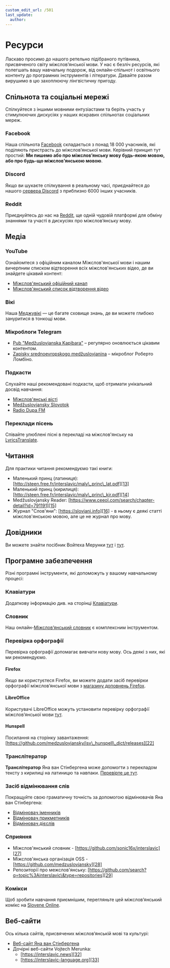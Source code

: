 ```yaml
---
custom_edit_url: /501
last_update:
  author:
---
```


# Ресурси

Ласкаво просимо до нашого ретельно підібраного путівника, присвяченого світу міжслов’янської мови. У нас є безліч ресурсів, які полегшать вашу навчальну подорож, від онлайн-спільнот і освітнього контенту до програмних інструментів і літератури. Давайте разом вирушимо в цю захоплюючу лінгвістичну пригоду.

## Спільнота та соціальні мережі

Спілкуйтеся з іншими мовними ентузіастами та беріть участь у стимулюючих дискусіях у наших яскравих спільнотах соціальних мереж.

### Facebook

Наша спільнота [Facebook][1] складається з понад 18 000 учасників, які поділяють пристрасть до міжслов’янської мови. Керівний принцип тут простий: **Ми пишемо або про міжслов’янську мову будь-якою мовою, або про будь-що міжслов’янською мовою**.

### Discord

Якщо ви шукаєте спілкування в реальному часі, приєднайтеся до нашого [сервера Discord][2] з приблизно 6000 інших учасників.

### Reddit

Приєднуйтесь до нас на [Reddit][3], ще одній чудовій платформі для обміну знаннями та участі в дискусіях про міжслов’янську мову.

## Медіа

### YouTube

Ознайомтеся з офіційним каналом Міжслов'янської мови і нашим вичерпним списком відтворення всіх міжслов'янських відео, де ви знайдете цікавий контент:

- [Міжслов'янський офіційний канал][4]
- [Міжслов'янський список відтворення відео][5]

### Вікі

Наша [Меджувікі][6] — це багате сховище знань, де ви можете глибоко зануритися в тонкощі мови.

### Мікроблоги Telegram

- [Pub "Medžuslovjanska Kapibara"][7] – регулярно оновлюється цікавим контентом.
- [Zapisky srednoevropskogo medžuslovjanina][8] – мікроблог Роберто Ломбіно.

### Подкасти

Слухайте наші рекомендовані подкасти, щоб отримати унікальний досвід навчання:

- [Міжслов'янські вісті][9]
- [Medžuslovjansky Slovotok][10]
- [Radio Dupa FM][11]

### Переклади пісень

Співайте улюблені пісні в перекладі на міжслов'янську на [LyricsTranslate][12].

## Читання

Для практики читання рекомендуємо такі книги:

- Маленький принц (латиниця): [http://steen.free.fr/interslavic/maly\_princ\_lat.pdf][13]
- Маленький принц (кирилиця): [http://steen.free.fr/interslavic/maly\_princ\_kir.pdf][14]
- Medžuslovjansky Reader: [https://www.ceeol.com/search/chapter-detail?id=791191][15]
- Журнал "Слов'яни": [https://slovjani.info][16] - в ньому є деякі статті міжслов'янською мовою, але це не журнал про мову.

## Довідники

Ви можете знайти посібник Войтеха Мерунки [тут][17] і [тут][15].

## Програмне забезпечення

Різні програмні інструменти, які допоможуть у вашому навчальному процесі:

### Клавіатури

Додаткову інформацію див. на сторінці [Клавіатури][18].

### Словник

Наш онлайн-[Міжслов’янський словник][19] є комплексним інструментом.

### Перевірка орфографії

Перевірка орфографії допомагає вивчати нову мову. Ось деякі з них, які ми рекомендуємо.

#### Firefox

Якщо ви користуєтеся Firefox, ви можете додати засіб перевірки орфографії міжслов’янської мови з [магазину доповнень Firefox][20].

#### LibreOffice

Користувачі LibreOffice можуть установити перевірку орфографії міжслов’янської мови [тут][21].

#### Hunspell

Посилання на сторінку завантаження: [https://github.com/medzuslovjansky/isv\_hunspell\_dict/releases][22]

### Транслітератор

**Транслітератор** Яна ван Стінбергена може допомогти з перекладом тексту з кирилиці на латиницю та навпаки. [Перевірте це тут][23].

### Засіб відмінювання слів

Покращуйте свою граматичну точність за допомогою відмінювачів Яна ван Стінбергена:

- [Відмінювач іменників][24]
- [Відмінювач прикметників][25]
- [Відмінювач дієслів][26]

### Сприяння

- Міжслов'янський словник - [https://github.com/sonic16x/interslavic][27]
- Міжслов'янська організація OSS - [https://github.com/medzuslovjansky][28]
- Репозиторії про межслов'янську: [https://github.com/search?q=topic%3Ainterslavic\&type=repositories][29]

### Комікси

Щоб зробити навчання приємнішим, перегляньте цей міжслов’янський комікс на [Slovene Online][30].

## Веб-сайти

Ось кілька сайтів, присвячених міжслов’янській мові та культурі:

- [Веб-сайт Яна ван Стінбергена][31]
- Дочірні веб-сайти Vojtech Merunka:
  - [https://interslavic.news][32]
  - [https://interslavic-language.org][33]

[1]: https://www.facebook.com/groups/interslavic

[2]: https://discord.com/invite/n3saqm27QW

[3]: https://www.reddit.com/r/interslavic/

[4]: https://www.youtube.com/channel/UCShYXuD2TyJlYd9UWUUiYiA

[5]: https://www.youtube.com/playlist?list=PLT_X5HnKrXoiL3a5oK9Tv977JI8ijvFNM

[6]: https://isv.miraheze.org/

[7]: https://t.me/interslavicthings

[8]: https://t.me/zapiskysm

[9]: https://interslavic.news/podkast

[10]: https://linktr.ee/medzuslovjansky.slovotok

[11]: https://tyflonet.com/siciliano/arhiv/

[12]: https://lyricstranslate.com/language/interslavic

[13]: http://steen.free.fr/interslavic/maly_princ_lat.pdf

[14]: http://steen.free.fr/interslavic/maly_princ_kir.pdf

[15]: https://www.ceeol.com/search/chapter-detail?id=791191

[16]: https://slovjani.info

[17]: https://www.patro.cz/interslavic-zonal-constructed-language/

[18]: ./keyboards.md

[19]: https://interslavic-dictionary.com/

[20]: https://addons.mozilla.org/en-US/firefox/addon/interslavic-spellcheck/

[21]: https://extensions.libreoffice.org/en/extensions/show/15995

[22]: https://github.com/medzuslovjansky/isv_hunspell_dict/releases

[23]: http://steen.free.fr/interslavic/transliterator.html

[24]: http://steen.free.fr/interslavic/declinator.html

[25]: http://steen.free.fr/interslavic/adjectivator.html

[26]: http://steen.free.fr/interslavic/conjugator.html

[27]: https://github.com/sonic16x/interslavic

[28]: https://github.com/medzuslovjansky

[29]: https://github.com/search?q=topic%3Ainterslavic&type=repositories

[30]: https://slovene.online/animation/1.0/msl/index.html

[31]: http://steen.free.fr/interslavic

[32]: https://interslavic.news

[33]: https://interslavic-language.org

